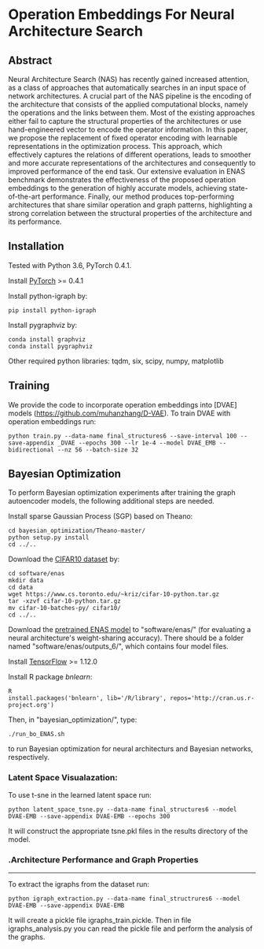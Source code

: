 Operation Embeddings For Neural Architecture Search
===============================================================================

Abstract
-----
Neural Architecture Search (NAS) has recently gained increased attention, as a class of approaches that automatically searches in an input space of network architectures.
A crucial part of the NAS pipeline is the encoding of the architecture that consists of the applied computational blocks,
namely the operations and the links between them. Most of the existing approaches either fail to capture the structural properties of the architectures or use hand-engineered
vector to encode the operator information. In this paper, we propose the replacement of fixed operator encoding with
learnable representations in the optimization process. This approach, which effectively captures the relations of different operations, leads to smoother and more accurate representations of the architectures and consequently to improved performance of the end task. Our extensive evaluation in ENAS benchmark demonstrates the effectiveness
of the proposed operation embeddings to the generation of highly accurate models, achieving state-of-the-art performance. Finally, our method produces top-performing
architectures that share similar operation and graph patterns, highlighting a strong correlation between the structural properties of the architecture and its performance.

Installation
------------

Tested with Python 3.6, PyTorch 0.4.1.

Install [PyTorch](https://pytorch.org/) >= 0.4.1

Install python-igraph by:

    pip install python-igraph

Install pygraphviz by:

    conda install graphviz
    conda install pygraphviz

Other required python libraries: tqdm, six, scipy, numpy, matplotlib

Training
--------
We provide the code to incorporate operation embeddings into [DVAE] models (https://github.com/muhanzhang/D-VAE).
To train DVAE with operation embeddings run:

    python train.py --data-name final_structures6 --save-interval 100 --save-appendix _DVAE --epochs 300 --lr 1e-4 --model DVAE_EMB --bidirectional --nz 56 --batch-size 32

Bayesian Optimization
---------------------

To perform Bayesian optimization experiments after training the graph autoencoder models, the following additional steps are needed.

Install sparse Gaussian Process (SGP) based on Theano:

    cd bayesian_optimization/Theano-master/
    python setup.py install
    cd ../..

Download the [CIFAR10 dataset](https://www.cs.toronto.edu/~kriz/cifar.html) by: 

    cd software/enas
    mkdir data
    cd data
    wget https://www.cs.toronto.edu/~kriz/cifar-10-python.tar.gz
    tar -xzvf cifar-10-python.tar.gz
    mv cifar-10-batches-py/ cifar10/
    cd ../..

Download the [pretrained ENAS model](https://www.dropbox.com/sh/h5q9g784uf41xhi/AADZaGvYqHucoQ373U17J_pPa?dl=0) to "software/enas/" (for evaluating a neural architecture's weight-sharing accuracy). There should be a folder named "software/enas/outputs_6/", which contains four model files.

Install [TensorFlow](https://www.tensorflow.org/install/gpu) >= 1.12.0

Install R package _bnlearn_:

    R
    install.packages('bnlearn', lib='/R/library', repos='http://cran.us.r-project.org')

Then, in "bayesian_optimization/", type:

    ./run_bo_ENAS.sh


to run Bayesian optimization for neural architecturs and Bayesian networks, respectively.


### Latent Space Visualazation:
To use t-sne in the learned latent space run:

`python latent_space_tsne.py --data-name final_structures6 --model DVAE-EMB --save-appendix DVAE-EMB --epochs 300`

It will construct the appropriate tsne.pkl files in the results directory of the model.

### .Architecture Performance and Graph Properties
-------------------------------------------------

To extract the igraphs from the dataset run:

`python igraph_extraction.py --data-name final_structrures6 --model DVAE-EMB --save-appendix DVAE-EMB`

It will create a pickle file igraphs_train.pickle. Then in file igraphs_analysis.py you can read the pickle file and perform the analysis of the graphs.
